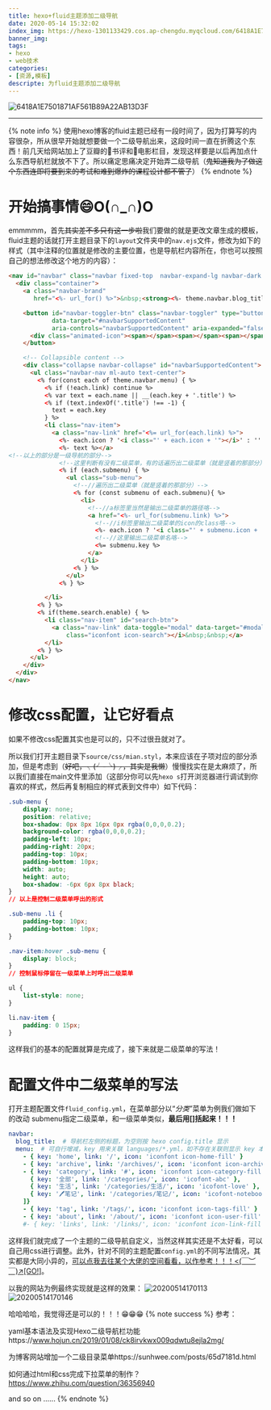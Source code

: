 ```yaml
---
title: hexo+fluid主题添加二级导航
date: 2020-05-14 15:32:02
index_img: https://hexo-1301133429.cos.ap-chengdu.myqcloud.com/6418A1E7501871AF561B89A22AB13D3F.png
banner_img:
tags:
- hexo
- web技术
categories:
- [资源,模板]
descripte: 为fluid主题添加二级导航
---
```


![6418A1E7501871AF561B89A22AB13D3F](https://hexo-1301133429.cos.ap-chengdu.myqcloud.com/6418A1E7501871AF561B89A22AB13D3F.png)

---
{% note info %}
使用hexo博客的fluid主题已经有一段时间了，因为打算写的内容很杂，所从很早开始就想要做一个二级导航出来，这段时间一直在折腾这个东西！前几天给网站加上了豆瓣的📕书评和🎦电影栏目，发现这样要是以后再加点什么东西导航栏就放不下了。所以痛定思痛决定开始弄二级导航（~~鬼知道我为了做这个东西连即将要到来的考试和难到爆炸的课程设计都不管了~~）
{% endnote %}


# 开始搞事情😄O(∩_∩)O
emmmmm，首先~~其实差不多只有这一步啦~~我们要做的就是更改文章生成的模板，fluid主题的话就打开主题目录下的`layout`文件夹中的`nav.ejs`文件，修改为如下的样式（其中注释的位置就是修改的主要位置，也是导航栏内容所在，你也可以按照自己的想法修改这个地方的内容）：

```html
<nav id="navbar" class="navbar fixed-top  navbar-expand-lg navbar-dark scrolling-navbar">
  <div class="container">
    <a class="navbar-brand"
       href="<%- url_for() %>">&nbsp;<strong><%- theme.navbar.blog_title || config.title %></strong>&nbsp;</a>

    <button id="navbar-toggler-btn" class="navbar-toggler" type="button" data-toggle="collapse"
            data-target="#navbarSupportedContent"
            aria-controls="navbarSupportedContent" aria-expanded="false" aria-label="Toggle navigation">
      <div class="animated-icon"><span></span><span></span><span></span></div>
    </button>

    <!-- Collapsible content -->
    <div class="collapse navbar-collapse" id="navbarSupportedContent">
      <ul class="navbar-nav ml-auto text-center">
        <% for(const each of theme.navbar.menu) { %>
          <% if (!each.link) continue %>
          <% var text = each.name || __(each.key + '.title') %>
          <% if (text.indexOf('.title') !== -1) {
            text = each.key
          } %>
          <li class="nav-item">
            <a class="nav-link" href="<%= url_for(each.link) %>">
              <%- each.icon ? '<i class="' + each.icon + '"></i>' : '' %>
              <%- text %></a>
<!--以上的部分是一级导航的部分-->
              <!--这里判断有没有二级菜单，有的话遍历出二级菜单（就是竖着的那部分）-->
              <% if (each.submenu) { %>
                <ul class="sub-menu">
                  <!--//遍历出二级菜单（就是竖着的那部分）-->
                  <% for (const submenu of each.submenu){ %>
                    <li>
                      <!--//a标签里当然是输出二级菜单的路径咯-->
                      <a href="<%- url_for(submenu.link) %>">
                        <!--//i标签里输出二级菜单的icon的class咯-->
                        <%- each.icon ? '<i class="' + submenu.icon + '"></i>' : '' %>
                        <!--//这里输出二级菜单名咯-->
                        <%= submenu.key %>
                      </a>
                    </li>
                  <% } %>
                </ul>
              <% } %>

          </li>
        <% } %>
        <% if(theme.search.enable) { %>
          <li class="nav-item" id="search-btn">
            <a class="nav-link" data-toggle="modal" data-target="#modalSearch">&nbsp;&nbsp;<i
                class="iconfont icon-search"></i>&nbsp;&nbsp;</a>
          </li>
        <% } %>
      </ul>
    </div>
  </div>
</nav>
```
# 修改css配置，让它好看点

如果不修改css配置其实也是可以的，只不过很丑就对了。

所以我们打开主题目录下`source/css/mian.styl`，本来应该在子项对应的部分添加，但是考虑到（~~好吧，╮(╯-╰)╭，其实是我懒~~）慢慢找实在是太麻烦了，所以我们直接在main文件里添加（这部分你可以先`hexo s`打开浏览器进行调试到你喜欢的样式，然后再复制相应的样式表到文件中）如下代码：

```css
.sub-menu {
    display: none;
    position: relative;
    box-shadow: 0px 8px 16px 0px rgba(0,0,0,0.2);
    background-color: rgba(0,0,0,0.2);
    padding-left: 10px;
    padding-right: 20px;
    padding-top: 10px;
    padding-bottom: 10px;
    width: auto;
    height: auto;
    box-shadow: -6px 6px 8px black;
}
// 以上是控制二级菜单呼出的形式

.sub-menu .li {
    padding-top: 10px;
    padding-bottom: 10px;
}

.nav-item:hover .sub-menu {
    display: block;
}
// 控制鼠标停留在一级菜单上时呼出二级菜单

ul {
    list-style: none;
}

li.nav-item {
    padding: 0 15px;
}
```
这样我们的基本的配置就算是完成了，接下来就是二级菜单的写法！

# 配置文件中二级菜单的写法

打开主题配置文件`fluid_config.yml`，在菜单部分以“_分类_”菜单为例我们做如下的改动
submenu指定二级菜单，和一级菜单类似，**最后用[]括起来！！！**

```yaml
navbar:
  blog_title:  # 导航栏左侧的标题，为空则按 hexo config.title 显示
  menu:  # 可自行增减，key 用来关联 languages/*.yml，如不存在关联则显示 key 本身的值；icon 是 css class，可以省略；增加 name 可以强制显示指定名称；submenu指定二级菜单，和一级菜单类似，最后用[]括起来！！！
    - { key: 'home', link: '/', icon: 'iconfont icon-home-fill' }
    - { key: 'archive', link: '/archives/', icon: 'iconfont icon-archive-fill' }
    - { key: 'category', link: '#', icon: 'iconfont icon-category-fill', submenu: [
      { key: '全部', link: '/categories/', icon: 'icofont-abc' },
      { key: '生活', link: '/categories/生活/', icon: 'icofont-love' },
      { key: '🖊笔记', link: '/categories/笔记/', icon: 'icofont-notebook' }
    ]}
    - { key: 'tag', link: '/tags/', icon: 'iconfont icon-tags-fill' }
    - { key: 'about', link: '/about/', icon: 'iconfont icon-user-fill' }
    #- { key: 'links', link: '/links/', icon: 'iconfont icon-link-fill' } # 友链页，把前面#去掉即可展示
```
这样我们就完成了一个主题的二级导航自定义，当然这样其实还是不太好看，可以自己用css进行调整。此外，针对不同的主题配置`config.yml`的不同写法情况，其实都是大同小异的，[可以点我去往某个大佬的空间看看，以作参考！！！<(￣︶￣)↗[GO!]](https://www.hojun.cn/2019/01/08/ck8irvkwx009qdwtu8ejla2mg/)。

以我的网站为例最终实现就是这样的效果：
![20200514170113](https://hexo-1301133429.cos.ap-chengdu.myqcloud.com/20200514170113.png)
![20200514170146](https://hexo-1301133429.cos.ap-chengdu.myqcloud.com/20200514170146.png)

哈哈哈哈，我觉得还是可以的！！！😁😁😁
{% note success %}
参考：

yaml基本语法及实现Hexo二级导航栏功能https://www.hojun.cn/2019/01/08/ck8irvkwx009qdwtu8ejla2mg/

为博客网站增加一个二级目录菜单https://sunhwee.com/posts/65d7181d.html

如何通过html和css完成下拉菜单的制作？https://www.zhihu.com/question/36356940

and so on ......
{% endnote %}
